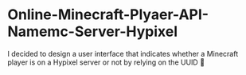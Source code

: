 # Online-Minecraft-Plyaer-API-Namemc-Server-Hypixel
I decided to design a user interface that indicates whether a Minecraft player is on a Hypixel server or not by relying on the UUID 🍃
